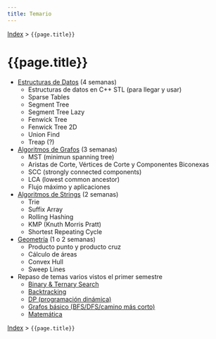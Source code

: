 ```yaml
---
title: Temario
---
```


[Index](../index) > ```{{page.title}}```

# {{page.title}}

- [Estructuras de Datos](resources/data_structures) (4 semanas)
    - Estructuras de datos en C++ STL (para llegar y usar)
    - Sparse Tables
    - Segment Tree
    - Segment Tree Lazy
    - Fenwick Tree
    - Fenwick Tree 2D
    - Union Find
    - Treap (?)
- [Algoritmos de Grafos](resources/graphs) (3 semanas)
    - MST (minimun spanning tree)
    - Aristas de Corte, Vértices de Corte y Componentes Biconexas
    - SCC (strongly connected components)
    - LCA (lowest common ancestor)
    - Flujo máximo y aplicaciones
- [Algoritmos de Strings](resources/strings) (2 semanas)
    - Trie
    - Suffix Array    
    - Rolling Hashing
    - KMP (Knuth Morris Pratt)
    - Shortest Repeating Cycle
- [Geometría](resources/geometry) (1 o 2 semanas)
    - Producto punto y producto cruz
    - Cálculo de áreas
    - Convex Hull
    - Sweep Lines
- Repaso de temas varios vistos el primer semestre
    - [Binary & Ternary Search](resources/search)
    - [Backtracking](resources/backtracking)
    - [DP (programación dinámica)](resources/dp)
    - [Grafos básico (BFS/DFS/camino más corto)](resources/graphs)
    - [Matemática](resources/math)

[Index](../index) > ```{{page.title}}```